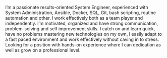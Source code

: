 I’m a passionate results-oriented System Engineer, experienced with System Administration, Ansible, Docker, SQL, Git, bash scripting, routine automation and other. I work effectively both as a team player and independently. I’m motivated, organized and have strong communication, problem-solving and self improvement skills.
I catch on and learn quick, have no problems mastering new technologies on my own, I easily adapt to a fast paced environment and work effectively without caving in to stress.
Looking for a position with hands-on experience where I can dedication as well as grow on a professional level.
